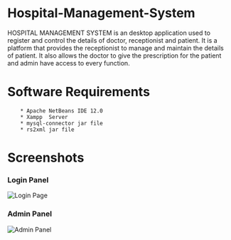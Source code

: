 # Hospital-Management-System
HOSPITAL MANAGEMENT SYSTEM is an desktop application used to register and control the details of doctor, receptionist and patient. 
It is a platform that provides the receptionist to manage and maintain the details of patient. It also allows the doctor to give the 
prescription for the patient and admin have access to every function.  
# Software Requirements
        * Apache NetBeans IDE 12.0 
        * Xampp  Server
        * mysql-connector jar file
        * rs2xml jar file
   
# Screenshots
### Login Panel
![Login Page](https://user-images.githubusercontent.com/73121965/105296652-eb648480-5bdf-11eb-80e5-a955a4eeee56.png)
### Admin Panel
![Admin Panel](https://user-images.githubusercontent.com/73121965/105296041-c5d77b00-5bdf-11eb-945a-b2068b8703cc.png)

